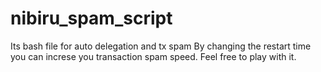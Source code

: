 # nibiru_spam_script

Its bash file for auto delegation and tx spam
By changing the restart time you can increse you transaction spam speed.
Feel free to play with it.
